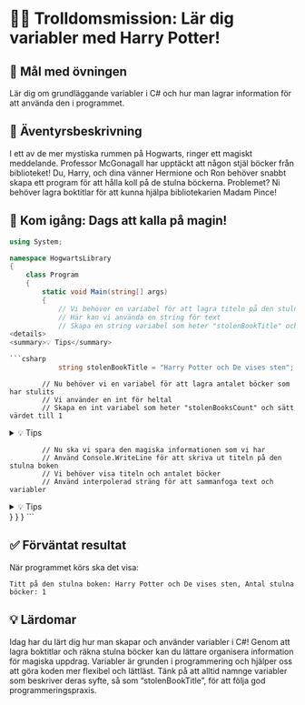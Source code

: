 # 🧙‍♂️ Trolldomsmission: Lär dig variabler med Harry Potter!

## 🎯 Mål med övningen
Lär dig om grundläggande variabler i C# och hur man lagrar information för att använda den i programmet.

## 🧩 Äventyrsbeskrivning
I ett av de mer mystiska rummen på Hogwarts, ringer ett magiskt meddelande. Professor McGonagall har upptäckt att någon stjäl böcker från biblioteket! Du, Harry, och dina vänner Hermione och Ron behöver snabbt skapa ett program för att hålla koll på de stulna böckerna. Problemet? Ni behöver lagra boktitlar för att kunna hjälpa bibliotekarien Madam Pince!

## 🚀 Kom igång: Dags att kalla på magin!
```csharp
using System;

namespace HogwartsLibrary
{
    class Program
    {
        static void Main(string[] args)
        {
            // Vi behöver en variabel för att lagra titeln på den stulna boken
            // Här kan vi använda en string för text
            // Skapa en string variabel som heter "stolenBookTitle" och sätt värdet till "Harry Potter och De vises sten"
<details>
<summary>💡 Tips</summary>

```csharp
            string stolenBookTitle = "Harry Potter och De vises sten";
```

</details>

            // Nu behöver vi en variabel för att lagra antalet böcker som har stulits
            // Vi använder en int för heltal
            // Skapa en int variabel som heter "stolenBooksCount" och sätt värdet till 1
<details>
<summary>💡 Tips</summary>

```csharp
            int stolenBooksCount = 1;
```

</details>

            // Nu ska vi spara den magiska informationen som vi har
            // Använd Console.WriteLine för att skriva ut titeln på den stulna boken
            // Vi behöver visa titeln och antalet böcker
            // Använd interpolerad sträng för att sammanfoga text och variabler
<details>
<summary>💡 Tips</summary>

```csharp
            Console.WriteLine($"Titt på den stulna boken: {stolenBookTitle}, Antal stulna böcker: {stolenBooksCount}");
```

</details>
        }
    }
}
```

## ✅ Förväntat resultat
När programmet körs ska det visa: 
```
Titt på den stulna boken: Harry Potter och De vises sten, Antal stulna böcker: 1
```

## 💡 Lärdomar
Idag har du lärt dig hur man skapar och använder variabler i C#! Genom att lagra boktitlar och räkna stulna böcker kan du lättare organisera information för magiska uppdrag. Variabler är grunden i programmering och hjälper oss att göra koden mer flexibel och lättläst. Tänk på att alltid namnge variabler som beskriver deras syfte, så som “stolenBookTitle”, för att följa god programmeringspraxis.